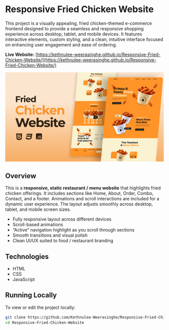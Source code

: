 # Responsive Fried Chicken Website

This project is a visually appealing, fried chicken-themed e-commerce frontend designed to provide a seamless and responsive shopping experience across desktop, tablet, and mobile devices. It features interactive elements, custom styling, and a clean, intuitive interface focused on enhancing user engagement and ease of ordering.

**Live Website:** [https://kethnulee-weerasinghe.github.io/Responsive-Fried-Chicken-Website/](https://kethnulee-weerasinghe.github.io/Responsive-Fried-Chicken-Website/)

![Website Preview](./preview.png)

## Overview

This is a **responsive, static restaurant / menu website** that highlights fried chicken offerings. It includes sections like Home, About, Order, Combo, Contact, and a footer. Animations and scroll interactions are included for a dynamic user experience. The layout adjusts smoothly across desktop, tablet, and mobile screen sizes.  

- Fully responsive layout across different devices  
- Scroll-based animations 
- “Active” navigation highlight as you scroll through sections  
- Smooth transitions and visual polish  
- Clean UI/UX suited to food / restaurant branding  

## Technologies

- HTML
- CSS
- JavaScript

## Running Locally

To view or edit the project locally:

```bash
git clone https://github.com/Kethnulee-Weerasinghe/Responsive-Fried-Chicken-Website.git
cd Responsive-Fried-Chicken-Website
